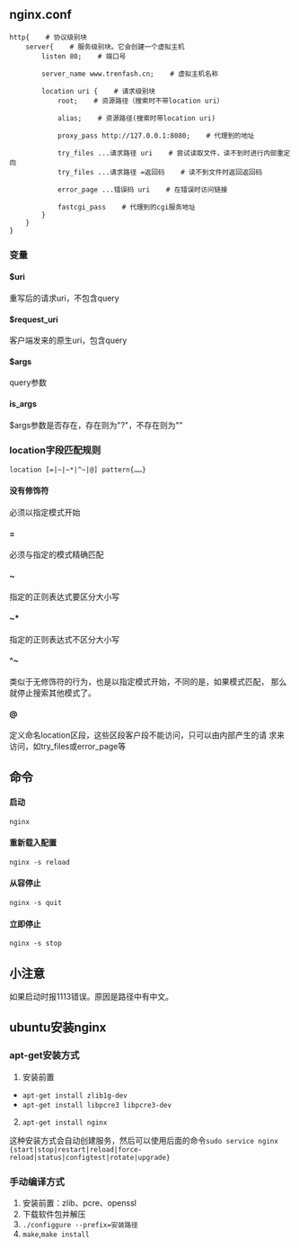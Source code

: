 ## nginx.conf
````
http{    # 协议级别块
    server{    # 服务级别块。它会创建一个虚拟主机
        listen 80;    # 端口号

        server_name www.trenfash.cn;    # 虚拟主机名称

        location uri {    # 请求级别块
            root;    # 资源路径（搜索时不带location uri）

            alias;    # 资源路径(搜索时带location uri)
            
            proxy_pass http://127.0.0.1:8080;    # 代理到的地址

            try_files ...请求路径 uri    # 尝试读取文件，读不到时进行内部重定向
            try_files ...请求路径 =返回码    # 读不到文件时返回返回码

            error_page ...错误码 uri    # 在错误时访问链接

            fastcgi_pass    # 代理到的cgi服务地址
        }
    }
}
````

### 变量
#### $uri
重写后的请求uri，不包含query
#### $request_uri
客户端发来的原生uri，包含query
#### $args
query参数
#### is_args
$args参数是否存在，存在则为"?"，不存在则为""



### location字段匹配规则
````location [=|~|~*|^~|@] pattern{……}````
#### 没有修饰符
必须以指定模式开始
#### =
必须与指定的模式精确匹配
#### ~
指定的正则表达式要区分大小写
#### ~*
指定的正则表达式不区分大小写
#### ^~
类似于无修饰符的行为，也是以指定模式开始，不同的是，如果模式匹配，
那么就停止搜索其他模式了。
#### @
定义命名location区段，这些区段客户段不能访问，只可以由内部产生的请
求来访问，如try_files或error_page等


## 命令
#### 启动
````nginx````
#### 重新载入配置
````nginx -s reload````
#### 从容停止
````nginx -s quit````
#### 立即停止
````nginx -s stop````


## 小注意
如果启动时报1113错误。原因是路径中有中文。

## ubuntu安装nginx
### apt-get安装方式
1. 安装前置
  * ````apt-get install zlib1g-dev````
  * ````apt-get install libpcre3 libpcre3-dev````
2. ````apt-get install nginx````

这种安装方式会自动创建服务，然后可以使用后面的命令````sudo service nginx {start|stop|restart|reload|force-reload|status|configtest|rotate|upgrade}````

### 手动编译方式
1. 安装前置：zlib、pcre、openssl
2. 下载软件包并解压
3. ````./configgure --prefix=安装路径````
4. ````make````,````make install````





